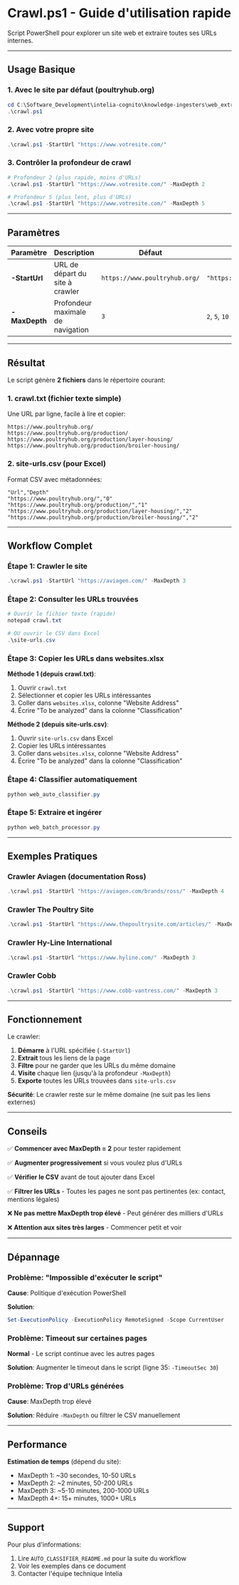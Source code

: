 # Crawl.ps1 - Guide d'utilisation rapide

Script PowerShell pour explorer un site web et extraire toutes ses URLs internes.

---

## Usage Basique

### 1. Avec le site par défaut (poultryhub.org)
```powershell
cd C:\Software_Development\intelia-cognito\knowledge-ingesters\web_extractor
.\crawl.ps1
```

### 2. Avec votre propre site
```powershell
.\crawl.ps1 -StartUrl "https://www.votresite.com/"
```

### 3. Contrôler la profondeur de crawl
```powershell
# Profondeur 2 (plus rapide, moins d'URLs)
.\crawl.ps1 -StartUrl "https://www.votresite.com/" -MaxDepth 2

# Profondeur 5 (plus lent, plus d'URLs)
.\crawl.ps1 -StartUrl "https://www.votresite.com/" -MaxDepth 5
```

---

## Paramètres

| Paramètre | Description | Défaut | Exemple |
|-----------|-------------|--------|---------|
| **-StartUrl** | URL de départ du site à crawler | `https://www.poultryhub.org/` | `"https://aviagen.com/"` |
| **-MaxDepth** | Profondeur maximale de navigation | `3` | `2`, `5`, `10` |

---

## Résultat

Le script génère **2 fichiers** dans le répertoire courant:

### 1. crawl.txt (fichier texte simple)
Une URL par ligne, facile à lire et copier:
```
https://www.poultryhub.org/
https://www.poultryhub.org/production/
https://www.poultryhub.org/production/layer-housing/
https://www.poultryhub.org/production/broiler-housing/
```

### 2. site-urls.csv (pour Excel)
Format CSV avec métadonnées:
```csv
"Url","Depth"
"https://www.poultryhub.org/","0"
"https://www.poultryhub.org/production/","1"
"https://www.poultryhub.org/production/layer-housing/","2"
"https://www.poultryhub.org/production/broiler-housing/","2"
```

---

## Workflow Complet

### Étape 1: Crawler le site
```powershell
.\crawl.ps1 -StartUrl "https://aviagen.com/" -MaxDepth 3
```

### Étape 2: Consulter les URLs trouvées
```powershell
# Ouvrir le fichier texte (rapide)
notepad crawl.txt

# OU ouvrir le CSV dans Excel
.\site-urls.csv
```

### Étape 3: Copier les URLs dans websites.xlsx
**Méthode 1 (depuis crawl.txt)**:
1. Ouvrir `crawl.txt`
2. Sélectionner et copier les URLs intéressantes
3. Coller dans `websites.xlsx`, colonne "Website Address"
4. Écrire "To be analyzed" dans la colonne "Classification"

**Méthode 2 (depuis site-urls.csv)**:
1. Ouvrir `site-urls.csv` dans Excel
2. Copier les URLs intéressantes
3. Coller dans `websites.xlsx`, colonne "Website Address"
4. Écrire "To be analyzed" dans la colonne "Classification"

### Étape 4: Classifier automatiquement
```powershell
python web_auto_classifier.py
```

### Étape 5: Extraire et ingérer
```powershell
python web_batch_processor.py
```

---

## Exemples Pratiques

### Crawler Aviagen (documentation Ross)
```powershell
.\crawl.ps1 -StartUrl "https://aviagen.com/brands/ross/" -MaxDepth 4
```

### Crawler The Poultry Site
```powershell
.\crawl.ps1 -StartUrl "https://www.thepoultrysite.com/articles/" -MaxDepth 2
```

### Crawler Hy-Line International
```powershell
.\crawl.ps1 -StartUrl "https://www.hyline.com/" -MaxDepth 3
```

### Crawler Cobb
```powershell
.\crawl.ps1 -StartUrl "https://www.cobb-vantress.com/" -MaxDepth 3
```

---

## Fonctionnement

Le crawler:
1. **Démarre** à l'URL spécifiée (`-StartUrl`)
2. **Extrait** tous les liens de la page
3. **Filtre** pour ne garder que les URLs du même domaine
4. **Visite** chaque lien (jusqu'à la profondeur `-MaxDepth`)
5. **Exporte** toutes les URLs trouvées dans `site-urls.csv`

**Sécurité**: Le crawler reste sur le même domaine (ne suit pas les liens externes)

---

## Conseils

✅ **Commencer avec MaxDepth = 2** pour tester rapidement

✅ **Augmenter progressivement** si vous voulez plus d'URLs

✅ **Vérifier le CSV** avant de tout ajouter dans Excel

✅ **Filtrer les URLs** - Toutes les pages ne sont pas pertinentes (ex: contact, mentions légales)

❌ **Ne pas mettre MaxDepth trop élevé** - Peut générer des milliers d'URLs

❌ **Attention aux sites très larges** - Commencer petit et voir

---

## Dépannage

### Problème: "Impossible d'exécuter le script"
**Cause**: Politique d'exécution PowerShell

**Solution**:
```powershell
Set-ExecutionPolicy -ExecutionPolicy RemoteSigned -Scope CurrentUser
```

### Problème: Timeout sur certaines pages
**Normal** - Le script continue avec les autres pages

**Solution**: Augmenter le timeout dans le script (ligne 35: `-TimeoutSec 30`)

### Problème: Trop d'URLs générées
**Cause**: MaxDepth trop élevé

**Solution**: Réduire `-MaxDepth` ou filtrer le CSV manuellement

---

## Performance

**Estimation de temps** (dépend du site):
- MaxDepth 1: ~30 secondes, 10-50 URLs
- MaxDepth 2: ~2 minutes, 50-200 URLs
- MaxDepth 3: ~5-10 minutes, 200-1000 URLs
- MaxDepth 4+: 15+ minutes, 1000+ URLs

---

## Support

Pour plus d'informations:
1. Lire `AUTO_CLASSIFIER_README.md` pour la suite du workflow
2. Voir les exemples dans ce document
3. Contacter l'équipe technique Intelia
